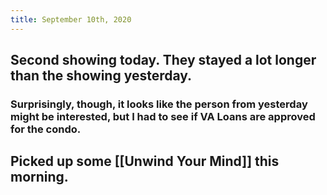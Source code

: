 ```yaml
---
title: September 10th, 2020
---
```


## Second showing today. They stayed a lot longer than the showing yesterday.
### Surprisingly, though, it looks like the person from yesterday might be interested, but I had to see if VA Loans are approved for the condo.

## Picked up some [[Unwind Your Mind]] this morning.
